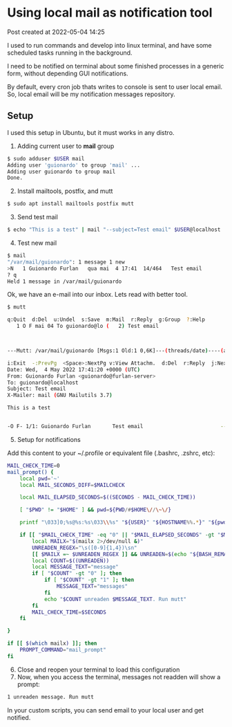 # Using local mail as notification tool

Post created at 2022-05-04 14:25

I used to run commands and develop into linux terminal, and have some scheduled tasks running in the background.

I need to be notified on terminal about some finished processes in a generic form, without depending GUI notifications.

By default, every cron job thats writes to console is sent to user local email. So, local email will be my notification messages repository.

## Setup

I used this setup in Ubuntu, but it must works in any distro.

1. Adding current user to __mail__ group

```bash
$ sudo adduser $USER mail
Adding user 'guionardo' to group 'mail' ...
Adding user guionardo to group mail
Done.
```

2. Install mailtools, postfix, and mutt

```bash
$ sudo apt install mailtools postfix mutt
```

3. Send test mail

```bash
$ echo "This is a test" | mail "--subject=Test email" $USER@localhost
```

4. Test new mail

```bash
$ mail
"/var/mail/guionardo": 1 message 1 new
>N   1 Guionardo Furlan   qua mai  4 17:41  14/464   Test email
? q
Held 1 message in /var/mail/guionardo
```

Ok, we have an e-mail into our inbox. Lets read with better tool.

```bash
$ mutt
```

```bash
q:Quit  d:Del  u:Undel  s:Save  m:Mail  r:Reply  g:Group  ?:Help
   1 O F mai 04 To guionardo@lo (   2) Test email



---Mutt: /var/mail/guionardo [Msgs:1 Old:1 0,6K]---(threads/date)----(all)---
```

```bash
i:Exit  -:PrevPg  <Space>:NextPg v:View Attachm.  d:Del  r:Reply  j:Next ?:He
Date: Wed,  4 May 2022 17:41:20 +0000 (UTC)
From: Guionardo Furlan <guionardo@furlan-server>
To: guionardo@localhost
Subject: Test email
X-Mailer: mail (GNU Mailutils 3.7)

This is a test


-O F- 1/1: Guionardo Furlan       Test email                         -- (all)
```

5. Setup for notifications

Add this content to your ~/.profile or equivalent file (.bashrc, .zshrc, etc):

```bash
MAIL_CHECK_TIME=0
mail_prompt() {
    local pwd='~'
    local MAIL_SECONDS_DIFF=$MAILCHECK

    local MAIL_ELAPSED_SECONDS=$((SECONDS - MAIL_CHECK_TIME))

    [ "$PWD" != "$HOME" ] && pwd=${PWD/#$HOME\//\~\/}

    printf "\033]0;%s@%s:%s\033\\%s" "${USER}" "${HOSTNAME%%.*}" "${pwd}"

    if [[ "$MAIL_CHECK_TIME" -eq "0" || "$MAIL_ELAPSED_SECONDS" -gt "$MAIL_SECONDS_DIFF" ]]; then
        local MAILX="$(mailx 2>/dev/null &)"
        UNREADEN_REGEX="\s([0-9]{1,4})\sn"
        [[ $MAILX =~ $UNREADEN_REGEX ]] && UNREADEN=$(echo "${BASH_REMATCH[1]}") || UNREADEN=0
        local COUNT=$((UNREADEN))
        local MESSAGE_TEXT="message"
        if [ "$COUNT" -gt "0" ]; then
            if [ "$COUNT" -gt "1" ]; then
                MESSAGE_TEXT="messages"
            fi
            echo "$COUNT unreaden $MESSAGE_TEXT. Run mutt"
        fi
        MAIL_CHECK_TIME=$SECONDS
    fi

}

if [[ $(which mailx) ]]; then
    PROMPT_COMMAND="mail_prompt"
fi
```

6. Close and reopen your terminal to load this configuration
7. Now, when you access the terminal, messages not readden will show a prompt:

```bash
1 unreaden message. Run mutt
```

In your custom scripts, you can send email to your local user and get notified.
